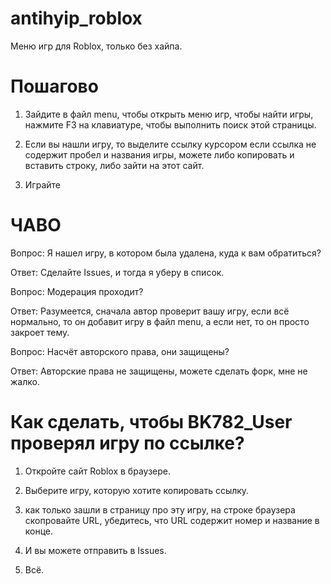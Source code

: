 # antihyip_roblox
Меню игр для Roblox, только без хайпа.

# Пошагово

1. Зайдите в файл menu, чтобы открыть меню игр, чтобы найти игры, нажмите F3 на клавиатуре, чтобы выполнить поиск этой страницы.

2. Если вы нашли игру, то выделите ссылку курсором если ссылка не содержит пробел и названия игры, можете либо копировать и вставить строку, либо зайти на этот сайт.

3. Играйте


# ЧАВО
Вопрос: Я нашел игру, в котором была удалена, куда к вам обратиться?

Ответ: Сделайте Issues, и тогда я уберу в список.

Вопрос: Модерация проходит?

Ответ: Разумеется, сначала автор проверит вашу игру, если всё нормально, то он добавит игру в файл menu, а если нет, то он просто закроет тему.

Вопрос: Насчёт авторского права, они защищены?

Ответ: Авторские права не защищены, можете сделать форк, мне не жалко.

# Как сделать, чтобы BK782_User проверял игру по ссылке?

1. Откройте сайт Roblox в браузере.

2. Выберите игру, которую хотите копировать ссылку.

3. как только зашли в страницу про эту игру, на строке браузера скопровайте URL, убедитесь, что URL содержит номер и название в конце.

4. И вы можете отправить в Issues.

5. Всё. 
